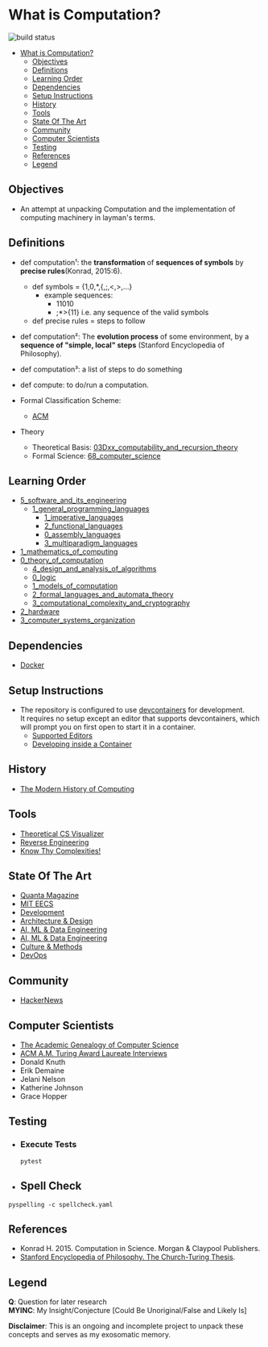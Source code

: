 # What is Computation?
![build status](https://github.com/praisetompane/computation/actions/workflows/computation.yaml/badge.svg) <br>

- [What is Computation?](#what-is-computation)
  - [Objectives](#objectives)
  - [Definitions](#definitions)
  - [Learning Order](#learning-order)
  - [Dependencies](#dependencies)
  - [Setup Instructions](#setup-instructions)
  - [History](#history)
  - [Tools](#tools)
  - [State Of The Art](#state-of-the-art)
  - [Community](#community)
  - [Computer Scientists](#computer-scientists)
  - [Testing](#testing)
  - [References](#references)
  - [Legend](#legend)

## Objectives
- An attempt at unpacking Computation and the implementation of computing machinery in layman's terms.

## Definitions
- def computation¹: the **transformation** of **sequences of symbols** by **precise rules**(Konrad, 2015:6).
  - def symbols = {1,0,\*,{,;,<,>,...}
    - example sequences:
      - 11010
      - ;\*>{11}
        i.e. any sequence of the valid symbols
  - def precise rules = steps to follow

- def computation²: The **evolution process** of some environment, by a **sequence of "simple, local" steps** (Stanford Encyclopedia of Philosophy).
- def computation³: a list of steps to do something
- def compute: to do/run a computation.

- Formal Classification Scheme:
  - [ACM](https://dl.acm.org/ccs)

- Theory
  - Theoretical Basis: [03Dxx_computability_and_recursion_theory](https://zbmath.org/classification/?q=cc%3A03D)
  - Formal Science: [68_computer_science](https://zbmath.org/classification/?q=cc%3A68)

## Learning Order
- [5_software_and_its_engineering](5_software_and_its_engineering)
  - [1_general_programming_languages](5_software_and_its_engineering/0_software_notations_and_tools/1_general_programming_languages)
    - [1_imperative_languages](5_software_and_its_engineering/0_software_notations_and_tools/1_general_programming_languages/0_language_types/1_imperative_languages.txt)
    - [2_functional_languages](5_software_and_its_engineering/0_software_notations_and_tools/1_general_programming_languages/0_language_types/2_functional_languages.txt)
    - [0_assembly_languages](5_software_and_its_engineering/0_software_notations_and_tools/1_general_programming_languages/0_language_types/0_assembly_languages.txt)
    - [3_multiparadigm_languages](5_software_and_its_engineering/0_software_notations_and_tools/1_general_programming_languages/0_language_types/3_multiparadigm_languages.txt)
- [1_mathematics_of_computing](1_mathematics_of_computing/)
- [0_theory_of_computation](0_theory_of_computation)
  - [4_design_and_analysis_of_algorithms](0_theory_of_computation/4_design_and_analysis_of_algorithms/)
  - [0_logic](0_theory_of_computation/0_logic)
  - [1_models_of_computation](0_theory_of_computation/1_models_of_computation/0_computability/)
  - [2_formal_languages_and_automata_theory](0_theory_of_computation/2_formal_languages_and_automata_theory)
  - [3_computational_complexity_and_cryptography](0_theory_of_computation/3_computational_complexity_and_cryptography)
- [2_hardware](2_hardware)
- [3_computer_systems_organization](3_computer_systems_organization/)

## Dependencies
- [Docker](https://docs.docker.com/get-started/)

## Setup Instructions
- The repository is configured to use [devcontainers](https://containers.dev) for development. <br>It requires no setup except an editor that supports devcontainers, which will prompt you on first open to start it in a container.
    - [Supported Editors](https://containers.dev/supporting)
    - [Developing inside a Container](https://code.visualstudio.com/docs/devcontainers/containers)

## History
- [The Modern History of Computing](https://plato.stanford.edu/entries/computing-history/)

## Tools
- [Theoretical CS Visualizer](https://www.theoreticalcs.io/)
- [Reverse Engineering](https://crackmes.one)
- [Know Thy Complexities!](https://www.bigocheatsheet.com/)

## State Of The Art
- [Quanta Magazine](https://www.quantamagazine.org/computer-science/)
- [MIT EECS](https://www.eecs.mit.edu/research/computer-science/)
- [Development](https://www.infoq.com/development/)
- [Architecture & Design](https://www.infoq.com/architecture-design/)
- [AI, ML & Data Engineering](https://www.infoq.com/ai-ml-data-eng/)
- [AI, ML & Data Engineering](https://read.deeplearning.ai/the-batch/)
- [Culture & Methods](https://www.infoq.com/culture-methods/)
- [DevOps](https://www.infoq.com/devops/)

## Community
- [HackerNews](https://news.ycombinator.com/news)

## Computer Scientists
- [The Academic Genealogy of Computer Science](https://academictree.org/computerscience/)
- [ACM A.M. Turing Award Laureate Interviews](https://www.youtube.com/playlist?list=PLn0nrSd4xjjaSLBSzmno-3Ods6FJE9nlO)
- Donald Knuth
- Erik Demaine
- Jelani Nelson
- Katherine Johnson
- Grace Hopper

## Testing
- ### Execute Tests
  ```shell
  pytest
  ```

- ## Spell Check
```shell
pyspelling -c spellcheck.yaml
```

## References
- Konrad H. 2015. Computation in Science. Morgan & Claypool Publishers.
- [Stanford Encyclopedia of Philosophy. The Church-Turing Thesis](https://plato.stanford.edu/entries/church-turing/).

## Legend
**Q**: Question for later research<br>
**MYINC**: My Insight/Conjecture [Could Be Unoriginal/False and Likely Is]

**Disclaimer**: This is an ongoing and incomplete project to unpack these concepts and serves as my exosomatic memory.